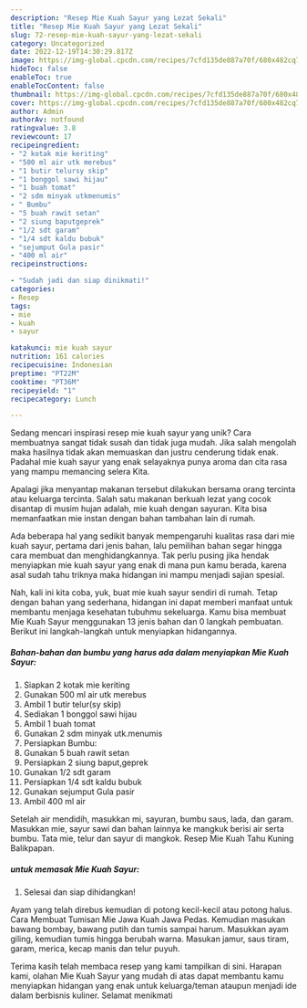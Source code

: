 ```yaml
---
description: "Resep Mie Kuah Sayur yang Lezat Sekali"
title: "Resep Mie Kuah Sayur yang Lezat Sekali"
slug: 72-resep-mie-kuah-sayur-yang-lezat-sekali
category: Uncategorized
date: 2022-12-19T14:30:29.817Z
image: https://img-global.cpcdn.com/recipes/7cfd135de887a70f/680x482cq70/mie-kuah-sayur-foto-resep-utama.jpg
hideToc: false
enableToc: true
enableTocContent: false
thumbnail: https://img-global.cpcdn.com/recipes/7cfd135de887a70f/680x482cq70/mie-kuah-sayur-foto-resep-utama.jpg
cover: https://img-global.cpcdn.com/recipes/7cfd135de887a70f/680x482cq70/mie-kuah-sayur-foto-resep-utama.jpg
author: Admin
authorAv: notfound
ratingvalue: 3.8
reviewcount: 17
recipeingredient:
- "2 kotak mie keriting"
- "500 ml air utk merebus"
- "1 butir telursy skip"
- "1 bonggol sawi hijau"
- "1 buah tomat"
- "2 sdm minyak utkmenumis"
- " Bumbu"
- "5 buah rawit setan"
- "2 siung baputgeprek"
- "1/2 sdt garam"
- "1/4 sdt kaldu bubuk"
- "sejumput Gula pasir"
- "400 ml air"
recipeinstructions:

- "Sudah jadi dan siap dinikmati!"
categories:
- Resep
tags:
- mie
- kuah
- sayur

katakunci: mie kuah sayur 
nutrition: 161 calories
recipecuisine: Indonesian
preptime: "PT22M"
cooktime: "PT36M"
recipeyield: "1"
recipecategory: Lunch

---
```





Sedang mencari inspirasi resep mie kuah sayur yang unik? Cara membuatnya sangat tidak susah dan tidak juga mudah. Jika salah mengolah maka hasilnya tidak akan memuaskan dan justru cenderung tidak enak. Padahal mie kuah sayur yang enak selayaknya punya aroma dan cita rasa yang mampu memancing selera Kita.





Apalagi jika menyantap makanan tersebut dilakukan bersama orang tercinta atau keluarga tercinta. Salah satu makanan berkuah lezat yang cocok disantap di musim hujan adalah, mie kuah dengan sayuran. Kita bisa memanfaatkan mie instan dengan bahan tambahan lain di rumah.

Ada beberapa hal yang sedikit banyak mempengaruhi kualitas rasa dari mie kuah sayur, pertama dari jenis bahan, lalu pemilihan bahan segar hingga cara membuat dan menghidangkannya. Tak perlu pusing jika hendak menyiapkan mie kuah sayur yang enak di mana pun kamu berada, karena asal sudah tahu triknya maka hidangan ini mampu menjadi sajian spesial.






Nah, kali ini kita coba, yuk, buat mie kuah sayur sendiri di rumah. Tetap dengan bahan yang sederhana, hidangan ini dapat memberi manfaat untuk membantu menjaga kesehatan tubuhmu sekeluarga. Kamu bisa membuat Mie Kuah Sayur menggunakan 13 jenis bahan dan 0 langkah pembuatan. Berikut ini langkah-langkah untuk menyiapkan hidangannya.

<!--inarticleads1-->

##### Bahan-bahan dan bumbu yang harus ada dalam menyiapkan Mie Kuah Sayur:

1. Siapkan 2 kotak mie keriting
1. Gunakan 500 ml air utk merebus
1. Ambil 1 butir telur(sy skip)
1. Sediakan 1 bonggol sawi hijau
1. Ambil 1 buah tomat
1. Gunakan 2 sdm minyak utk.menumis
1. Persiapkan  Bumbu:
1. Gunakan 5 buah rawit setan
1. Persiapkan 2 siung baput,geprek
1. Gunakan 1/2 sdt garam
1. Persiapkan 1/4 sdt kaldu bubuk
1. Gunakan sejumput Gula pasir
1. Ambil 400 ml air


Setelah air mendidih, masukkan mi, sayuran, bumbu saus, lada, dan garam. Masukkan mie, sayur sawi dan bahan lainnya ke mangkuk berisi air serta bumbu. Tata mie, telur dan sayur di mangkok. Resep Mie Kuah Tahu Kuning Balikpapan. 

<!--inarticleads2-->

#####  untuk memasak Mie Kuah Sayur:


1. Selesai dan siap dihidangkan!

Ayam yang telah direbus kemudian di potong kecil-kecil atau potong halus. Cara Membuat Tumisan Mie Jawa Kuah Jawa Pedas. Kemudian masukan bawang bombay, bawang putih dan tumis sampai harum. Masukkan ayam giling, kemudian tumis hingga berubah warna. Masukan jamur, saus tiram, garam, merica, kecap manis dan telur puyuh. 

Terima kasih telah membaca resep yang kami tampilkan di sini. Harapan kami, olahan Mie Kuah Sayur yang mudah di atas dapat membantu kamu menyiapkan hidangan yang enak untuk keluarga/teman ataupun menjadi ide dalam berbisnis kuliner. Selamat menikmati
